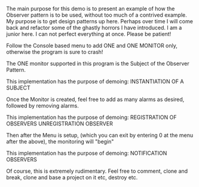The main purpose for this demo is to present an example of how the Observer pattern is to be used, without too much of a contrived example. My purpose is to get design patterns up here. Perhaps over time I will come back and refactor some of the ghastly horrors I have introduced. I am a junior here. I can not perfect everything at once. Please be patient!

Follow the Console based menu to add ONE and ONE MONITOR only, otherwise the program is sure to crash!

The ONE monitor supported in this program is the Subject of the Observer Pattern.

This implementation has the purpose of demoing: INSTANTIATION OF A SUBJECT

Once the Monitor is created, feel free to add as many alarms as desired, followed by removing alarms.

This implementation has the purpose of demoing: REGISTRATION OF OBSERVERS UNREGISTRATION OBSERVER

Then after the Menu is setup, (which you can exit by entering 0 at the menu after the above), the monitoring will "begin"

This implementation has the purpose of demoing: NOTIFICATION OBSERVERS

Of course, this is extremely rudimentary. Feel free to comment, clone and break, clone and base a project on it etc, destroy etc.
